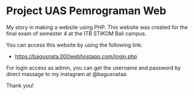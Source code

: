 # Project UAS Pemrograman Web

My story in making a website using PHP. This website was created for the final exam of semester 4 at the ITB STIKOM Bali campus.

You can access this website by using the following link:
  - https://bagusnata.000webhostapp.com/login.php

For login access as admin, you can get the username and password by direct massage to my instagram at @bagusnataa

Thank you!
